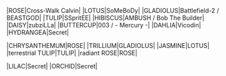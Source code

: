 |ROSE|Cross-Walk Calvin|
|LOTUS|SoMeBoDy|
|GLADIOLUS|Battlefield-2 / BEASTGOD|
|TULIP|SSpritEE|
|HIBISCUS|AMBUSH / Bob The Builder|
|DAISY|zubziLLa|
|BUTTERCUP|003 / - Mercury -|
|DAHLIA|Vicodin|
|HYDRANGEA|Secret|

|CHRYSANTHEMUM|ROSE|
|TRILLIUM|GLADIOLUS|
|JASMINE|LOTUS|
|terrestrial TULIP|TULIP|
|radiant ROSE|ROSE|

|LILAC|Secret|
|ORCHID|Secret|
